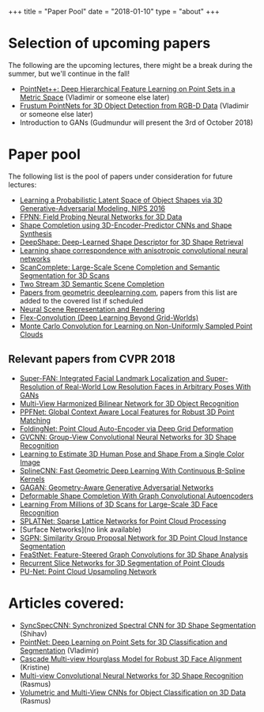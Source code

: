 +++
title = "Paper Pool"
date = "2018-01-10"
type = "about"
+++

# Selection of upcoming papers

The following are the upcoming lectures, there might be a break during the summer, but we'll continue in the fall!

* [PointNet++: Deep Hierarchical Feature Learning on Point Sets in a Metric Space](http://papers.nips.cc/paper/7095-pointnet-deep-hierarchical-feature-learning-on-point-sets-in-a-metric-space.pdf) (Vladimir or someone else later)
* [Frustum PointNets for 3D Object Detection from RGB-D Data](https://arxiv.org/pdf/1711.08488.pdf) (Vladimir or someone else later) 
* Introduction to GANs (Gudmundur will present the 3rd of October 2018)

# Paper pool

The following list is the pool of papers under consideration for future lectures:

* [Learning a Probabilistic Latent Space of Object Shapes via 3D Generative-Adversarial Modeling, NIPS 2016](http://3dgan.csail.mit.edu/)
* [FPNN: Field Probing Neural Networks for 3D Data](http://papers.nips.cc/paper/6416-fpnn-field-probing-neural-networks-for-3d-data.pdf)
* [Shape Completion using 3D-Encoder-Predictor CNNs and Shape Synthesis](http://openaccess.thecvf.com/content_cvpr_2017/papers/Dai_Shape_Completion_Using_CVPR_2017_paper.pdf)
* [DeepShape: Deep-Learned Shape Descriptor for 3D Shape Retrieval](https://ieeexplore.ieee.org/abstract/document/7526450/)
* [Learning shape correspondence with anisotropic convolutional neural networks](http://papers.nips.cc/paper/6045-learning-shape-correspondence-with-anisotropic-convolutional-neural-networks.pdf)
* [ScanComplete: Large-Scale Scene Completion and Semantic Segmentation for 3D Scans](https://arxiv.org/pdf/1712.10215.pdf)
* [Two Stream 3D Semantic Scene Completion](https://arxiv.org/pdf/1804.03550.pdf)
* [Papers from geometric deeplearning.com](http://www.geometricdeeplearning.com/), papers from this list are added to the covered list if scheduled
* [Neural Scene Representation and Rendering](https://deepmind.com/blog/neural-scene-representation-and-rendering/)
* [Flex-Convolution (Deep Learning Beyond Grid-Worlds)](https://arxiv.org/abs/1803.07289)
* [Monte Carlo Convolution for Learning on Non-Uniformly Sampled Point Clouds](https://arxiv.org/abs/1806.01759)

## Relevant papers from CVPR 2018

* [Super-FAN: Integrated Facial Landmark Localization and Super-Resolution of Real-World Low Resolution Faces in Arbitrary Poses With GANs](http://openaccess.thecvf.com/content_cvpr_2018/papers/Bulat_Super-FAN_Integrated_Facial_CVPR_2018_paper.pdf)
* [Multi-View Harmonized Bilinear Network for 3D Object Recognition](http://openaccess.thecvf.com/content_cvpr_2018/CameraReady/0142.pdf)
* [PPFNet: Global Context Aware Local Features for Robust 3D Point Matching](http://openaccess.thecvf.com/content_cvpr_2018/CameraReady/1025.pdf)
* [FoldingNet: Point Cloud Auto-Encoder via Deep Grid Deformation](http://openaccess.thecvf.com/content_cvpr_2018/CameraReady/1129.pdf)
* [GVCNN: Group-View Convolutional Neural Networks for 3D Shape Recognition](http://openaccess.thecvf.com/content_cvpr_2018/papers/Feng_GVCNN_Group-View_Convolutional_CVPR_2018_paper.pdf)
* [Learning to Estimate 3D Human Pose and Shape From a Single Color Image](http://openaccess.thecvf.com/content_cvpr_2018/CameraReady/3736.pdf)
* [SplineCNN: Fast Geometric Deep Learning With Continuous B-Spline Kernels](http://openaccess.thecvf.com/content_cvpr_2018/CameraReady/3827.pdf)
* [GAGAN: Geometry-Aware Generative Adversarial Networks](http://openaccess.thecvf.com/content_cvpr_2018/papers/Kossaifi_GAGAN_Geometry-Aware_Generative_CVPR_2018_paper.pdf)
* [Deformable Shape Completion With Graph Convolutional Autoencoders](http://openaccess.thecvf.com/content_cvpr_2018/CameraReady/0095.pdf)
* [Learning From Millions of 3D Scans for Large-Scale 3D Face Recognition](http://openaccess.thecvf.com/content_cvpr_2018/papers/Gilani_Learning_From_Millions_CVPR_2018_paper.pdf)
* [SPLATNet: Sparse Lattice Networks for Point Cloud Processing](http://openaccess.thecvf.com/content_cvpr_2018/CameraReady/0326.pdf)
* [Surface Networks](no link available)
* [SGPN: Similarity Group Proposal Network for 3D Point Cloud Instance Segmentation](http://openaccess.thecvf.com/content_cvpr_2018/CameraReady/0967.pdf)
* [FeaStNet: Feature-Steered Graph Convolutions for 3D Shape Analysis](http://openaccess.thecvf.com/content_cvpr_2018/CameraReady/2589.pdf)
* [Recurrent Slice Networks for 3D Segmentation of Point Clouds](http://openaccess.thecvf.com/content_cvpr_2018/CameraReady/2058.pdf)
* [PU-Net: Point Cloud Upsampling Network](http://openaccess.thecvf.com/content_cvpr_2018/CameraReady/1248.pdf)

# Articles covered:

* [SyncSpecCNN: Synchronized Spectral CNN for 3D Shape Segmentation](http://openaccess.thecvf.com/content_cvpr_2017/papers/Yi_SyncSpecCNN_Synchronized_Spectral_CVPR_2017_paper.pdf) (Shihav)
* [PointNet: Deep Learning on Point Sets for 3D Classification and Segmentation](http://openaccess.thecvf.com/content_cvpr_2017/papers/Qi_PointNet_Deep_Learning_CVPR_2017_paper.pdf) (Vladimir)
* [Cascade Multi-view Hourglass Model for Robust 3D Face Alignment](https://ibug.doc.ic.ac.uk/media/uploads/documents/fg2018_3dalignment.pdf) (Kristine)
* [Multi-view Convolutional Neural Networks for 3D Shape Recognition](https://www.cv-foundation.org/openaccess/content_iccv_2015/papers/Su_Multi-View_Convolutional_Neural_ICCV_2015_paper.pdf) (Rasmus)
* [Volumetric and Multi-View CNNs for Object Classification on 3D Data](http://openaccess.thecvf.com/content_cvpr_2016/papers/Qi_Volumetric_and_Multi-View_CVPR_2016_paper.pdf) (Rasmus)
